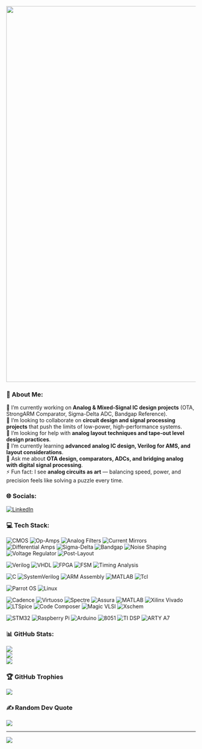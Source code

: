 <p align="center">
  <img src="https://media1.giphy.com/media/v1.Y2lkPTc5MGI3NjExY3FtbTQ2aHBneHZla2ZoaXlwanIwZXppNjk2ZGhhcDVidm5iazEwYSZlcD12MV9pbnRlcm5hbF9naWZfYnlfaWQmY3Q9Zw/f3iwJFOVOwuy7K6FFw/giphy.gif" width="1000" />
</p>



### 💫 About Me:
 🔭 I’m currently working on **Analog & Mixed-Signal IC design projects** (OTA, StrongARM Comparator, Sigma-Delta ADC, Bandgap Reference).  <br>👯 I’m looking to collaborate on **circuit design and signal processing projects** that push the limits of low-power, high-performance systems.  <br>🤝 I’m looking for help with **analog layout techniques and tape-out level design practices**.  <br>🌱 I’m currently learning **advanced analog IC design, Verilog for AMS, and layout considerations**.  <br>💬 Ask me about **OTA design, comparators, ADCs, and bridging analog with digital signal processing**.  <br>⚡ Fun fact: I see **analog circuits as art** — balancing speed, power, and precision feels like solving a puzzle every time.  <br>


### 🌐 Socials:
[![LinkedIn](https://img.shields.io/badge/LinkedIn-%230077B5.svg?logo=linkedin&logoColor=white)](https://linkedin.com/in/priyanshusaurabh) 

### 💻 Tech Stack:
![CMOS](https://img.shields.io/badge/CMOS-9b59b6?style=flat-square&logo=semanticscholar&logoColor=white)
![Op-Amps](https://img.shields.io/badge/Op--Amps-2980b9?style=flat-square&logo=analogdevices&logoColor=white)
![Analog Filters](https://img.shields.io/badge/Analog%20Filters-e67e22?style=flat-square&logo=filter&logoColor=white)
![Current Mirrors](https://img.shields.io/badge/Current%20Mirrors-27ae60?style=flat-square&logo=circuitverse&logoColor=white)
![Differential Amps](https://img.shields.io/badge/Differential%20Amps-16a085?style=flat-square&logo=linearicons&logoColor=white)
![Sigma-Delta](https://img.shields.io/badge/Sigma--Delta-c0392b?style=flat-square&logo=texasinstruments&logoColor=white)
![Bandgap](https://img.shields.io/badge/Bandgap-d35400?style=flat-square&logo=texasinstruments&logoColor=white)
![Noise Shaping](https://img.shields.io/badge/Noise%20Shaping-f1c40f?style=flat-square&logo=soundcharts&logoColor=black)
![Voltage Regulator](https://img.shields.io/badge/Voltage%20Regulator-34495e?style=flat-square&logo=gnometerminal&logoColor=white)
![Post-Layout](https://img.shields.io/badge/Post--Layout%20Simulation-2c3e50?style=flat-square&logo=gnometerminal&logoColor=white)

![Verilog](https://img.shields.io/badge/Verilog-e74c3c?style=flat-square&logo=verilog&logoColor=white)
![VHDL](https://img.shields.io/badge/VHDL-27ae60?style=flat-square&logo=v&logoColor=white)
![FPGA](https://img.shields.io/badge/FPGA-8e44ad?style=flat-square&logo=xilinx&logoColor=white)
![FSM](https://img.shields.io/badge/FSM-3498db?style=flat-square&logo=workflow&logoColor=white)
![Timing Analysis](https://img.shields.io/badge/Timing%20Analysis-2ecc71?style=flat-square&logo=clockify&logoColor=white)

![C](https://img.shields.io/badge/C-2980b9?style=flat-square&logo=c&logoColor=white)
![SystemVerilog](https://img.shields.io/badge/SystemVerilog-d35400?style=flat-square&logo=verilog&logoColor=white)
![ARM Assembly](https://img.shields.io/badge/ARM%20Assembly-16a085?style=flat-square&logo=arm&logoColor=white)
![MATLAB](https://img.shields.io/badge/MATLAB-f39c12?style=flat-square&logo=matlab&logoColor=white)
![Tcl](https://img.shields.io/badge/Tcl-9b59b6?style=flat-square&logo=gnubash&logoColor=white)

![Parrot OS](https://img.shields.io/badge/Parrot%20OS-27ae60?style=flat-square&logo=linux&logoColor=white)
![Linux](https://img.shields.io/badge/Linux-2c3e50?style=flat-square&logo=linux&logoColor=white)

![Cadence](https://img.shields.io/badge/Cadence-e74c3c?style=flat-square&logo=cadence&logoColor=white)
![Virtuoso](https://img.shields.io/badge/Virtuoso-c0392b?style=flat-square&logo=cadence&logoColor=white)
![Spectre](https://img.shields.io/badge/Spectre-8e44ad?style=flat-square&logo=cadence&logoColor=white)
![Assura](https://img.shields.io/badge/Assura-27ae60?style=flat-square&logo=checkmarx&logoColor=white)
![MATLAB](https://img.shields.io/badge/Simulink-f39c12?style=flat-square&logo=matlab&logoColor=white)
![Xilinx Vivado](https://img.shields.io/badge/Xilinx%20Vivado-f39c12?style=flat-square&logo=xilinx&logoColor=white)
![LTSpice](https://img.shields.io/badge/LTSpice-9b59b6?style=flat-square&logo=analogdevices&logoColor=white)
![Code Composer](https://img.shields.io/badge/Code%20Composer-2c3e50?style=flat-square&logo=texasinstruments&logoColor=white)
![Magic VLSI](https://img.shields.io/badge/Magic%20VLSI-8e44ad?style=flat-square&logo=matrix&logoColor=white)
![Xschem](https://img.shields.io/badge/Xschem-2980b9?style=flat-square&logo=codeproject&logoColor=white)

![STM32](https://img.shields.io/badge/STM32-34495e?style=flat-square&logo=stmicroelectronics&logoColor=white)
![Raspberry Pi](https://img.shields.io/badge/Raspberry%20Pi-27ae60?style=flat-square&logo=raspberrypi&logoColor=white)
![Arduino](https://img.shields.io/badge/Arduino-2980b9?style=flat-square&logo=arduino&logoColor=white)
![8051](https://img.shields.io/badge/8051-e67e22?style=flat-square&logo=intel&logoColor=black)
![TI DSP](https://img.shields.io/badge/TI%20DSP-c0392b?style=flat-square&logo=texasinstruments&logoColor=white)
![ARTY A7](https://img.shields.io/badge/ARTY%20A7-16a085?style=flat-square&logo=xilinx&logoColor=white)


### 📊 GitHub Stats:
![](https://github-readme-stats.vercel.app/api?username=priyanshu-saurabh&theme=transparent&hide_border=false&include_all_commits=true&count_private=false)<br/>
![](https://nirzak-streak-stats.vercel.app/?user=priyanshu-saurabh&theme=transparent&hide_border=false)<br/>
![](https://github-readme-stats.vercel.app/api/top-langs/?username=priyanshu-saurabh&theme=transparent&hide_border=false&include_all_commits=true&count_private=false&layout=compact)

### 🏆 GitHub Trophies
![](https://github-profile-trophy.vercel.app/?username=priyanshu-saurabh&theme=radical&no-frame=false&no-bg=true&margin-w=4)

### ✍️ Random Dev Quote
![](https://quotes-github-readme.vercel.app/api?type=horizontal&theme=radical)



---
[![](https://visitcount.itsvg.in/api?id=priyanshu-saurabh&icon=0&color=13)](https://visitcount.itsvg.in)


